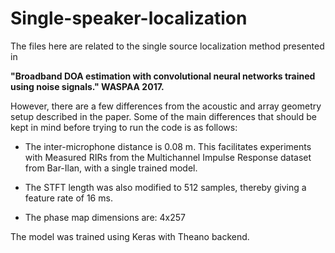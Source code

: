 # Single-speaker-localization

The files here are related to the single source localization method presented in 

**"Broadband DOA estimation with convolutional neural networks trained using noise signals." WASPAA 2017.** 

However, there are a few differences from the acoustic and array geometry setup described in the paper. Some of the main differences that should be kept in mind before trying to run the code is as follows:

- The inter-microphone distance is 0.08 m. This facilitates experiments with Measured RIRs from the Multichannel Impulse Response dataset from Bar-Ilan, with a single trained model.

- The STFT length was also modified to 512 samples, thereby giving a feature rate of 16 ms. 

- The phase map dimensions are: 4x257

The model was trained using Keras with Theano backend. 
